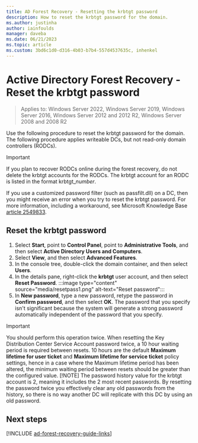 ```yaml
---
title: AD Forest Recovery - Resetting the krbtgt password
description: How to reset the krbtgt password for the domain. 
ms.author: justinha
author: iainfoulds
manager: daveba
ms.date: 06/21/2023
ms.topic: article
ms.custom: 3bd6c1d0-d316-4b03-b7b4-557d4537635c, inhenkel
---
```


# Active Directory Forest Recovery - Reset the krbtgt password

>Applies to: Windows Server 2022, Windows Server 2019, Windows Server 2016, Windows Server 2012 and 2012 R2, Windows Server 2008 and 2008 R2

Use the following procedure to reset the krbtgt password for the domain. The following procedure applies writeable DCs, but not read-only domain controllers (RODCs).

> [!IMPORTANT]
> If you plan to recover RODCs online during the forest recovery, do not delete the krbtgt accounts for the RODCs. The krbtgt account for an RODC is listed in the format krbtgt_*number*.
>
> If you use a customized password filter (such as passfilt.dll) on a DC, then you might receive an error when you try to reset the krbtgt password. For more information, including a workaround, see Microsoft Knowledge Base [article 2549833](https://support.microsoft.com/kb/2549833).

## Reset the krbtgt password

1. Select **Start**, point to **Control Panel**, point to **Administrative Tools**, and then select **Active Directory Users and Computers**.
1. Select **View**, and then select **Advanced Features**.
1. In the console tree, double-click the domain container, and then select **Users**.
1. In the details pane, right-click the **krbtgt** user account, and then select **Reset Password**.
   :::image type="content" source="media/resetpass1.png" alt-text="Reset password":::
1. In **New password**, type a new password, retype the password in **Confirm password**, and then select **OK**. The password that you specify isn't significant because the system will generate a strong password automatically independent of the password that you specify.
> [!IMPORTANT]
> You should perform this operation twice. When resetting the Key Distribution Center Service Account password twice, a 10 hour waiting period is required between resets. 10 hours are the default **Maximum lifetime for user ticket** and **Maximum lifetime for service ticket** policy settings, hence in a case where the Maximum lifetime period has been altered, the minimum waiting period between resets should be greater than the configured value.
> [!NOTE]
> The password history value for the krbtgt account is 2, meaning it includes the 2 most recent passwords. By resetting the password twice you effectively clear any old passwords from the history, so there is no way another DC will replicate with this DC by using an old password.

## Next steps

[!INCLUDE [ad-forest-recovery-guide-links](includes/ad-forest-recovery-guide-links.md)]
